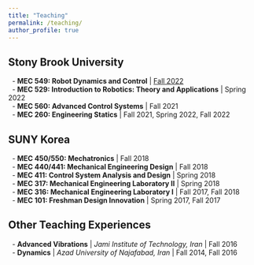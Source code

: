 ```yaml
---
title: "Teaching"
permalink: /teaching/
author_profile: true
---
```


## Stony Brook University
&nbsp; \- **MEC 549: Robot Dynamics and Control** \| [Fall 2022](/teaching/mec) \
&nbsp; \- **MEC 529: Introduction to Robotics: Theory and Applications** \| Spring 2022 \
&nbsp; \- **MEC 560: Advanced Control Systems** \| Fall 2021 \
&nbsp; \- **MEC 260: Engineering Statics** \| Fall 2021, Spring 2022, Fall 2022


## SUNY Korea
&nbsp; \- **MEC 450/550: Mechatronics** \| Fall 2018 \
&nbsp; \- **MEC 440/441: Mechanical Engineering Design** \| Fall 2018 \
&nbsp; \- **MEC 411: Control System Analysis and Design** \| Spring 2018 \
&nbsp; \- **MEC 317: Mechanical Engineering Laboratory II** \| Spring 2018 \
&nbsp; \- **MEC 316: Mechanical Engineering Laboratory I** \| Fall 2017, Fall 2018 \
&nbsp; \- **MEC 101: Freshman Design Innovation** \| Spring 2017, Fall 2017


## Other Teaching Experiences
&nbsp; \- **Advanced Vibrations** \| *Jami Institute of Technology, Iran* \| Fall 2016 \
&nbsp; \- **Dynamics** \| *Azad University of Najafabad, Iran* \| Fall 2014, Fall 2016
